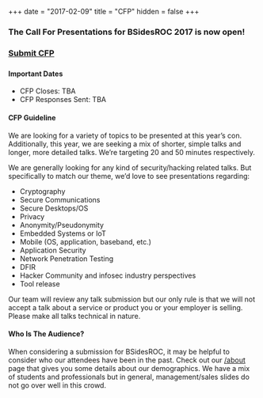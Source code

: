 +++
date = "2017-02-09"
title = "CFP"
hidden = false
+++

### The Call For Presentations for BSidesROC 2017 is now open!

### 

### [Submit CFP](https://docs.google.com/forms/d/e/1FAIpQLSdNiB0jL6r56PSlpHYZ7_jiqib59bWHBa9YpnOvG9660JDA7A/viewform?usp=sf_link)

### 

#### Important Dates

- CFP Closes: TBA
- CFP Responses Sent: TBA

#### CFP Guideline

We are looking for a variety of topics to be presented at this year’s con. Additionally, this year, we are seeking a mix of shorter, simple talks and longer, more detailed talks.  We’re targeting 20 and 50 minutes respectively.

We are generally looking for any kind of security/hacking related talks. But specifically to match our theme, we’d love to see presentations regarding:

- Cryptography
- Secure Communications
- Secure Desktops/OS
- Privacy
- Anonymity/Pseudonymity
- Embedded Systems or IoT
- Mobile (OS, application, baseband, etc.)
- Application Security
- Network Penetration Testing
- DFIR
- Hacker Community and infosec industry perspectives
- Tool release

Our team will review any talk submission but our only rule is that we will not accept a talk about a service or product you or your employer is selling. Please make all talks technical in nature.

#### Who Is The Audience?

When considering a submission for BSidesROC, it may be helpful to consider who our attendees have been in the past. Check out our [/about](/about) page that gives you some details about our
demographics. We have a mix of students and professionals but in general, management/sales slides
do not go over well in this crowd.  

